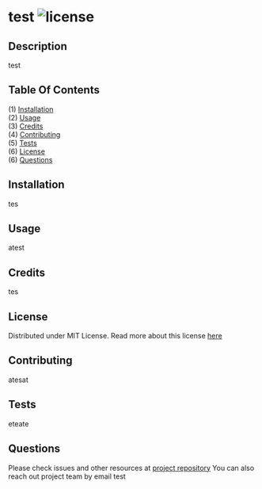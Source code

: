 
# test ![license](https://img.shields.io/badge/License-MIT-success)

## Description

test

## Table Of Contents 
(1)  [Installation](#installation)</br>      (2)  [Usage](#usage)</br>      (3)  [Credits](#credits)</br>      (4)  [Contributing](#contributing)</br>      (5)  [Tests](#tests)</br>      (6)  [License](#license)</br>      (6)  [Questions](#questions)</br>      

## Installation

tes

## Usage

atest



## Credits

tes

## License
Distributed under MIT License.
Read more about this license [here](https://choosealicense.com/licenses/mit/)
	

## Contributing

atesat

## Tests

eteate

## Questions
Please check issues and other resources at [project repository](test)
You can also reach out project team by email test 

    
  